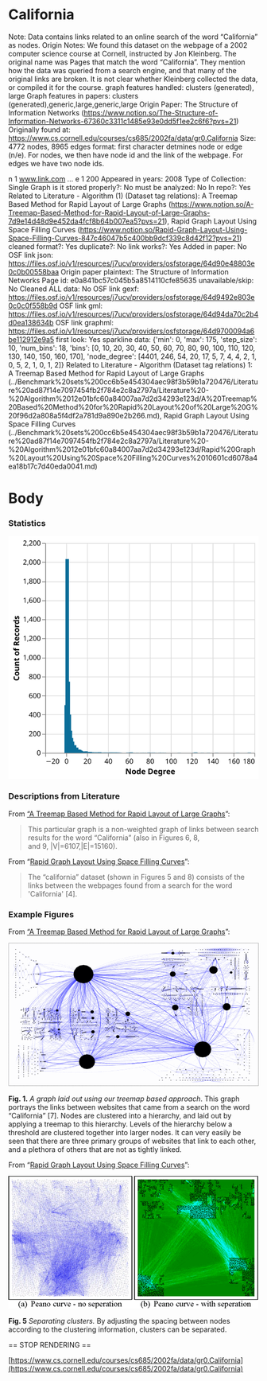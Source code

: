 # California

Note: Data contains links related to an online search of the word “California” as nodes.
Origin Notes: We found this dataset on the webpage of a 2002 computer science course at Cornell, instructed by Jon Kleinberg. The original name was Pages that match the word “California”. They mention how the data was queried from a search engine, and that many of the original links are broken.  It is not clear whether Kleinberg collected the data, or compiled it for the course.
graph features handled: clusters (generated), large
Graph features in papers: clusters (generated),generic,large,generic,large
Origin Paper: The Structure of Information Networks (https://www.notion.so/The-Structure-of-Information-Networks-67360c3311c1485e93e0dd5f1ee2c6f6?pvs=21)
Originally found at: https://www.cs.cornell.edu/courses/cs685/2002fa/data/gr0.California
Size: 4772 nodes, 8965 edges
format: first character detmines node or edge (n/e). For nodes, we then have node id and the link of the webpage. For edges we have two node ids. 

n 1 www.link.com
…
e 1 200
Appeared in years: 2008
Type of Collection: Single Graph
is it stored properly?: No
must be analyzed: No
In repo?: Yes
Related to Literature - Algorithm (1) (Dataset tag relations): A Treemap Based Method for Rapid Layout of Large Graphs (https://www.notion.so/A-Treemap-Based-Method-for-Rapid-Layout-of-Large-Graphs-7d9e14d48d9e452da4fcf8b64b007ea5?pvs=21), Rapid Graph Layout Using Space Filling Curves (https://www.notion.so/Rapid-Graph-Layout-Using-Space-Filling-Curves-847c46047b5c400bb9dcf339c8d42f12?pvs=21)
cleaned format?: Yes
duplicate?: No
link works?: Yes
Added in paper: No
OSF link json: https://files.osf.io/v1/resources/j7ucv/providers/osfstorage/64d90e48803e0c0b00558baa
Origin paper plaintext: The Structure of Information Networks
Page id: e0a841bc57c045b5a8514110cfe85635
unavailable/skip: No
Cleaned ALL data: No
OSF link gexf: https://files.osf.io/v1/resources/j7ucv/providers/osfstorage/64d9492e803e0c0c0f558b9d
OSF link gml: https://files.osf.io/v1/resources/j7ucv/providers/osfstorage/64d94da70c2b4d0ea138634b
OSF link graphml: https://files.osf.io/v1/resources/j7ucv/providers/osfstorage/64d9700094a6be112912e9a5
first look: Yes
sparkline data: {'min': 0, 'max': 175, 'step_size': 10, 'num_bins': 18, 'bins': [0, 10, 20, 30, 40, 50, 60, 70, 80, 90, 100, 110, 120, 130, 140, 150, 160, 170], 'node_degree': [4401, 246, 54, 20, 17, 5, 7, 4, 4, 2, 1, 0, 5, 2, 1, 0, 1, 2]}
Related to Literature - Algorithm (Dataset tag relations) 1: A Treemap Based Method for Rapid Layout of Large Graphs (../Benchmark%20sets%200cc6b5e454304aec98f3b59b1a720476/Literature%20ad87f14e7097454fb2f784e2c8a2797a/Literature%20-%20Algorithm%2012e01bfc60a84007aa7d2d34293e123d/A%20Treemap%20Based%20Method%20for%20Rapid%20Layout%20of%20Large%20G%20f96d2a808a5f4df2a781d9a890e2b266.md), Rapid Graph Layout Using Space Filling Curves (../Benchmark%20sets%200cc6b5e454304aec98f3b59b1a720476/Literature%20ad87f14e7097454fb2f784e2c8a2797a/Literature%20-%20Algorithm%2012e01bfc60a84007aa7d2d34293e123d/Rapid%20Graph%20Layout%20Using%20Space%20Filling%20Curves%2010601cd6078a4ea18b17c7d40eda0041.md)

# Body

### Statistics

![degree_distr.svg](California%20e0a841bc57c045b5a8514110cfe85635/degree_distr.svg)

### Descriptions from Literature

From [“A Treemap Based Method for Rapid Layout of Large Graphs](https://ieeexplore.ieee.org/document/4475481)”:

> This particular graph is a non-weighted graph of links between search results for the word “California” (also in Figures 6, 8, and 9, |V|=6107,|E|=15160).
> 

From “[Rapid Graph Layout Using Space Filling Curves](https://ieeexplore.ieee.org/document/4658143)”:

> The “california” dataset (shown in Figures 5 and 8) consists of the links between the webpages found from a search for the word 'California' [4].
> 

### Example Figures

From [“A Treemap Based Method for Rapid Layout of Large Graphs](https://ieeexplore.ieee.org/document/4475481)”:

![Untitled](California%20e0a841bc57c045b5a8514110cfe85635/Untitled.png)

**Fig. 1.** *A graph laid out using our treemap based approach*. This graph portrays the links between websites that came from a search on the word “California” [7]. Nodes are clustered into a hierarchy, and laid out by applying a treemap to this hierarchy. Levels of the hierarchy below a threshold are clustered together into larger nodes. It can very easily be seen that there are three primary groups of websites that link to each other, and a plethora of others that are not as tightly linked.

From “[Rapid Graph Layout Using Space Filling Curves](https://ieeexplore.ieee.org/document/4658143)”:

![Untitled](California%20e0a841bc57c045b5a8514110cfe85635/Untitled%201.png)

**Fig. 5** *Separating clusters.* By adjusting the spacing between nodes according to the clustering information, clusters can be separated.

== STOP RENDERING ==

[https://www.cs.cornell.edu/courses/cs685/2002fa/data/gr0.California](https://www.cs.cornell.edu/courses/cs685/2002fa/data/gr0.California)